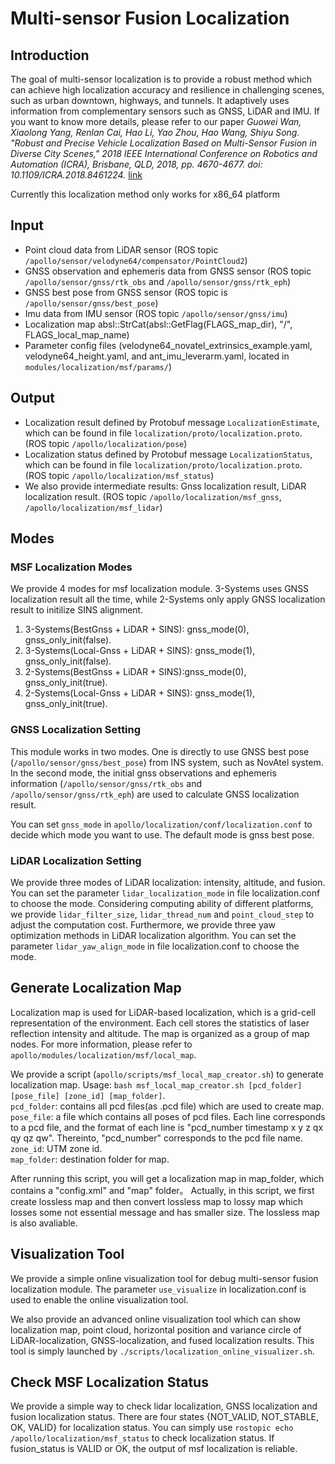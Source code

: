 # Multi-sensor Fusion Localization

## Introduction
  The goal of multi-sensor localization is to provide a robust method which can achieve high localization accuracy and resilience in challenging scenes, such as urban downtown, highways, and tunnels. It adaptively uses information from complementary sensors such as GNSS, LiDAR and IMU. If you want to know more details, please refer to our paper
  *Guowei Wan, Xiaolong Yang, Renlan Cai, Hao Li, Yao Zhou, Hao Wang, Shiyu Song. "Robust and Precise Vehicle Localization Based on Multi-Sensor Fusion in Diverse City Scenes," 2018 IEEE International Conference on Robotics and Automation (ICRA), Brisbane, QLD, 2018, pp. 4670-4677.
  doi: 10.1109/ICRA.2018.8461224.* [link](https://ieeexplore.ieee.org/document/8461224)


  Currently this localization method only works for x86_64 platform

## Input
  * Point cloud data from LiDAR sensor (ROS topic `/apollo/sensor/velodyne64/compensator/PointCloud2`)
  * GNSS observation and ephemeris data from GNSS sensor (ROS topic `/apollo/sensor/gnss/rtk_obs` and `/apollo/sensor/gnss/rtk_eph`)
  * GNSS best pose from GNSS sensor (ROS topic is `/apollo/sensor/gnss/best_pose`)
  * Imu data from IMU sensor (ROS topic `/apollo/sensor/gnss/imu`)
  * Localization map absl::StrCat(absl::GetFlag(FLAGS_map_dir),  "/", FLAGS_local_map_name)
  * Parameter config files (velodyne64_novatel_extrinsics_example.yaml, velodyne64_height.yaml, and ant_imu_leverarm.yaml, located in `modules/localization/msf/params/`)

## Output
  * Localization result defined by Protobuf message `LocalizationEstimate`, which can be found in file `localization/proto/localization.proto`. (ROS topic `/apollo/localization/pose`)
  * Localization status defined by Protobuf message `LocalizationStatus`, which can be found in file `localization/proto/localization.proto`. (ROS topic `/apollo/localization/msf_status`)
  * We also provide intermediate results: Gnss localization result, LiDAR localization result. (ROS topic `/apollo/localization/msf_gnss`, `/apollo/localization/msf_lidar`)

## Modes

### MSF Localization Modes
  We provide 4 modes for msf localization module. 3-Systems uses GNSS localization result all the time, while 2-Systems only apply GNSS localization result to initilize SINS alignment.
  1. 3-Systems(BestGnss + LiDAR + SINS): gnss_mode(0), gnss_only_init(false).
  2. 3-Systems(Local-Gnss + LiDAR + SINS): gnss_mode(1), gnss_only_init(false).
  3. 2-Systems(BestGnss + LiDAR + SINS):gnss_mode(0), gnss_only_init(true).
  4. 2-Systems(Local-Gnss + LiDAR + SINS): gnss_mode(1), gnss_only_init(true).

### GNSS Localization Setting
  This module works in two modes. One is directly to use GNSS best pose (`/apollo/sensor/gnss/best_pose`) from INS system, such as NovAtel system. In the second mode, the initial gnss observations and ephemeris information (`/apollo/sensor/gnss/rtk_obs` and `/apollo/sensor/gnss/rtk_eph`) are used to calculate GNSS localization result.

  You can set `gnss_mode` in `apollo/localization/conf/localization.conf` to decide which mode you want to use. The default mode is gnss best pose.

### LiDAR Localization Setting
  We provide three modes of LiDAR localization: intensity, altitude, and fusion. You can set the parameter `lidar_localization_mode` in file localization.conf to choose the mode. Considering computing ability of different platforms, we provide `lidar_filter_size`, `lidar_thread_num` and `point_cloud_step` to adjust the computation cost. Furthermore, we provide three yaw optimization methods in LiDAR localization algorithm. You can set the parameter `lidar_yaw_align_mode` in file localization.conf to choose the mode.

## Generate Localization Map
  Localization map is used for LiDAR-based localization, which is a grid-cell representation of the environment. Each cell stores the statistics of laser reflection intensity and altitude. The map is organized as a group of map nodes. For more information, please refer to `apollo/modules/localization/msf/local_map`.

  We provide a script (`apollo/scripts/msf_local_map_creator.sh`) to generate localization map. Usage: `bash msf_local_map_creator.sh [pcd_folder] [pose_file] [zone_id] [map_folder]`.   
  `pcd_folder`: contains all pcd files(as .pcd file) which are used to create map.  
  `pose_file`: a file which contains all poses of pcd files. Each line corresponds to a pcd file, and the format of each line is "pcd_number timestamp x y z qx qy qz qw". Thereinto, "pcd_number" corresponds to the pcd file name.   
  `zone_id`: UTM zone id.  
  `map_folder`: destination folder for map.

  After running this script, you will get a localization map in map_folder, which contains a "config.xml" and "map" folder。
Actually, in this script, we first create lossless map and then convert lossless map to lossy map which losses some not essential message and has smaller size. The lossless map is also avaliable.

## Visualization Tool
  We provide a simple online visualization tool for debug multi-sensor fusion localization module. The parameter `use_visualize` in localization.conf is used to enable the online visualization tool.

  We also provide an advanced online visualization tool which can show localization map, point cloud, horizontal position and variance circle of LiDAR-localization, GNSS-localization, and fused localization results. This tool is simply launched by `./scripts/localization_online_visualizer.sh`.

## Check MSF Localization Status
  We provide a simple way to check lidar localization, GNSS localization and fusion localization status. There are four states {NOT_VALID, NOT_STABLE, OK, VALID} for localization status. You can simply use `rostopic echo /apollo/localization/msf_status` to check localization status. If fusion_status is VALID or OK, the output of msf localization is reliable.
